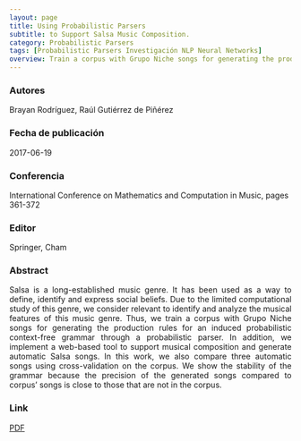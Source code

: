 ```yaml
---
layout: page
title: Using Probabilistic Parsers
subtitle: to Support Salsa Music Composition.
category: Probabilistic Parsers
tags: [Probabilistic Parsers Investigación NLP Neural Networks]
overview: Train a corpus with Grupo Niche songs for generating the production rules for an induced probabilistic context-free grammar through a probabilistic parser.
---
```


### Autores
Brayan Rodríguez, Raúl Gutiérrez de Piñérez

### Fecha de publicación
2017-06-19

### Conferencia
International Conference on Mathematics and Computation in Music, pages 361-372

### Editor
Springer, Cham

### Abstract
<p style='text-align: justify;'>
Salsa is a long-established music genre. It has been used as a way to define, identify and express social beliefs. Due to the limited computational study of this genre, we consider relevant to identify and analyze the musical features of this music genre. Thus, we train a corpus with Grupo Niche songs for generating the production rules for an induced probabilistic context-free grammar through a probabilistic parser. In addition, we implement a web-based tool to support musical composition and generate automatic Salsa songs. In this work, we also compare three automatic songs using cross-validation on the corpus. We show the stability of the grammar because the precision of the generated songs compared to corpus’ songs is close to those that are not in the corpus.
</p>

### Link
[PDF](https://link.springer.com/chapter/10.1007/978-3-319-71827-9_28)
